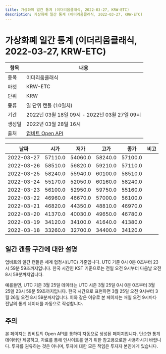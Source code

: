 ```yaml
---
title: 가상화폐 일간 통계 (이더리움클래식, 2022-03-27, KRW-ETC)
description: 가상화폐 일간 통계 (이더리움클래식, 2022-03-27, KRW-ETC)
---
```


가상화폐 일간 통계 (이더리움클래식, 2022-03-27, KRW-ETC)
===

|항목|내용|
|--|--|
|종목|이더리움클래식|
|마켓|KRW-ETC|
|단위|KRW|
|종류|일 단위 캔들 (10일치)|
|기간|2022년 03월 18일 09시 - 2022년 03월 27일 09시|
|생성일|2022년 03월 28일 16시|
|출처|[업비트 Open API](https://docs.upbit.com)|


|날짜|시가|저가|고가|종가|비고|
|--|--|--|--|--|--|
|2022-03-27|57110.0|54060.0|58240.0|57100.0|    |
|2022-03-26|58510.0|56820.0|59210.0|57110.0|    |
|2022-03-25|58240.0|55940.0|60100.0|58510.0|    |
|2022-03-24|55170.0|52050.0|60160.0|58240.0|    |
|2022-03-23|56100.0|52950.0|59750.0|55160.0|    |
|2022-03-22|46960.0|46670.0|57000.0|56100.0|    |
|2022-03-21|46820.0|44350.0|48810.0|46970.0|    |
|2022-03-20|41370.0|40030.0|49650.0|46780.0|    |
|2022-03-19|34120.0|34100.0|41640.0|41380.0|    |
|2022-03-18|33260.0|32700.0|34400.0|34120.0|    |


일간 캔들 구간에 대한 설명
---


업비트의 일간 캔들은 세계 협정시(UTC) 기준입니다. 
UTC 기준 0시 0분 0초부터 23시 59분 59초까지입니다. 
한국 시간인 KST 기준으로는 전일 오전 9시부터 다음날 오전 8시 59분까지입니다. 


예를들면, UTC 기준 3월 25일 데이터는 UTC 시준 3월 25일 0시 0분 0초부터 3월 25일 23시 59분 59초까지입니다. 
한국 시간으로 표현하면 3월 25일 오전 9시부터 3월 26일 오전 8시 59분까지입니다. 
이와 같은 이유로 본 페이지는 매일 오전 9시마다 전날의 통계 데이터를 자동으로 작성합니다. 


주의
---


본 페이지는 업비트의 Open API를 통하여 자동으로 생성된 페이지입니다. 
단순한 통계 데이터만 제공하고, 자료를 통해 인사이트를 얻기 위한 참고용으로만 사용하시기 바랍니다. 
투자를 권유하는 것은 아니며, 투자에 대한 모든 책임은 투자자 본인에게 있습니다. 
